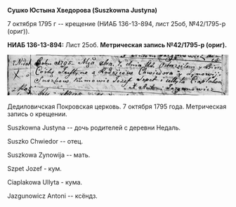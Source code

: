 **Сушко Юстына Хведорова (Suszkowna Justyna)**

7 октября 1795 г -- крещение (НИАБ 136-13-894, лист 25об, №42/1795-р
(ориг)).

**НИАБ 136-13-894:** Лист 25об. **Метрическая запись №42/1795-р
(ориг).**

![](./media/ad2dbcfeb1a95c66b4f9a635be82824d9c7352f3.png)

Дедиловичская Покровская церковь. 7 октября 1795 года. Метрическая
запись о крещении.

Suszkowna Justyna -- дочь родителей с деревни Нeдаль.

Suszko Chwiedor -- отец.

Suszkowa Zynowija -- мать.

Szpet Jozef - кум.

Ciaplakowa Ullyta - кума.

Jazgunowicz Antoni -- ксёндз.
